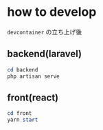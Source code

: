 # how to develop

`devcontainer` の立ち上げ後

## backend(laravel)

```powershell
cd backend
php artisan serve
```

## front(react)

```powershell
cd front
yarn start
```
